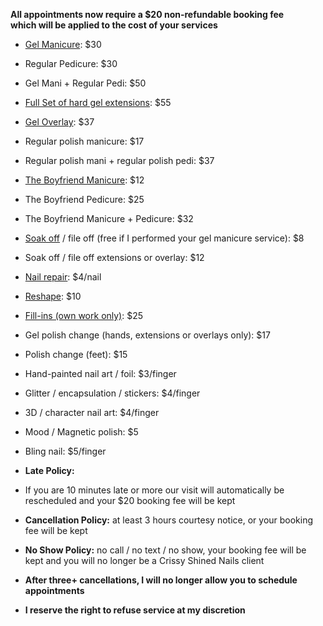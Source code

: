 **All appointments now require a $20 non-refundable booking fee<br/>
which will be applied to the cost of your services**

* [Gel Manicure](https://www.instagram.com/p/B1mXB6ZlCEd/): $30
* Regular Pedicure: $30
* Gel Mani \+ Regular Pedi: $50

* [Full Set of hard gel extensions](https://www.instagram.com/p/Bsl7XThlQd2/): $55

* [Gel Overlay](https://www.instagram.com/p/Bo2oGdbhX_R/): $37

* Regular polish manicure: $17
* Regular polish mani \+ regular polish pedi: $37

* [The Boyfriend Manicure](https://www.instagram.com/p/BQ_nNczlOC9/): $12
* The Boyfriend Pedicure: $25
* The Boyfriend Manicure \+ Pedicure: $32

* [Soak off](https://www.instagram.com/p/BMXVMnRhzVl/) / file off (free if I performed your gel manicure service): $8
* Soak off / file off extensions or overlay: $12
* [Nail repair](https://www.instagram.com/p/BTEiXW4FfAT/): $4/nail
* [Reshape](https://www.instagram.com/p/BurdaLzlaWQ/): $10
* [Fill-ins (own work only)](https://www.instagram.com/p/Bt6ZidTl9e4/): $25
* Gel polish change (hands, extensions or overlays only): $17
* Polish change (feet): $15

* Hand-painted nail art / foil: $3/finger
* Glitter / encapsulation / stickers: $4/finger
* 3D / character nail art: $4/finger
* Mood / Magnetic polish: $5
* Bling nail: $5/finger

* **Late Policy:**
* If you are 10 minutes late or more our visit will automatically be rescheduled and your $20 booking fee will be kept
* **Cancellation Policy:** at least 3 hours courtesy notice, or your booking fee will be kept
* **No Show Policy:** no call / no text / no show, your booking fee will be kept and you will no longer be a Crissy Shined Nails client
* **After three+ cancellations, I will no longer allow you to schedule appointments**
* **I reserve the right to refuse service at my discretion**
